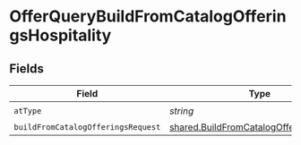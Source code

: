# OfferQueryBuildFromCatalogOfferingsHospitality


## Fields

| Field                                                                                              | Type                                                                                               | Required                                                                                           | Description                                                                                        | Example                                                                                            |
| -------------------------------------------------------------------------------------------------- | -------------------------------------------------------------------------------------------------- | -------------------------------------------------------------------------------------------------- | -------------------------------------------------------------------------------------------------- | -------------------------------------------------------------------------------------------------- |
| `atType`                                                                                           | *string*                                                                                           | :heavy_check_mark:                                                                                 | N/A                                                                                                | OfferQueryBuildFromCatalogOfferingsHospitality                                                     |
| `buildFromCatalogOfferingsRequest`                                                                 | [shared.BuildFromCatalogOfferingsRequest](../../models/shared/buildfromcatalogofferingsrequest.md) | :heavy_minus_sign:                                                                                 | N/A                                                                                                |                                                                                                    |